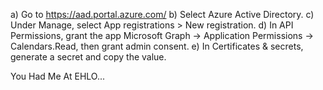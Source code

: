 a)	Go to https://aad.portal.azure.com/
b)	Select Azure Active Directory.
c)	Under Manage, select App registrations > New registration.
d)	In API Permissions, grant the app Microsoft Graph -> Application Permissions -> Calendars.Read, then grant admin consent.
e)	In Certificates & secrets, generate a secret and copy the value.

You Had Me At EHLO...
